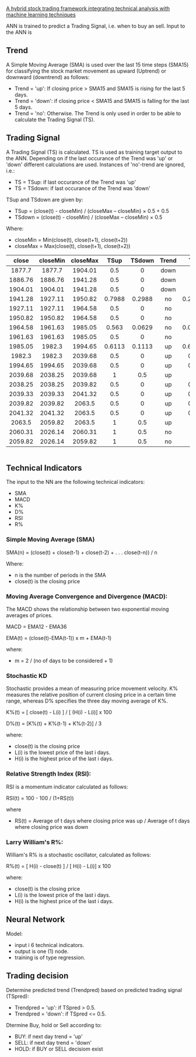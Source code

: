 [A hybrid stock trading framework integrating technical analysis with machine learning techniques](https://www.sciencedirect.com/science/article/pii/S2405918815300179)

ANN is trained to predict a Trading Signal, i.e. when to buy an sell.
Input to the ANN is 

## Trend 
A Simple Moving Average (SMA) is used over the last 15 time steps (SMA15) for classifying the stock market movement as upward (Uptrend) or downward (downtrend) as follows:
* Trend = 'up': If closing price > SMA15 and SMA15 is rising for the last 5 days.
* Trend = 'down': if closing price < SMA15 and SMA15 is falling for the last 5 days.
* Trend = 'no': Otherwise.
The Trend is only used in order to be able to calculate the Trading Signal (TS).

## Trading Signal
A Trading Signal (TS) is calculated. TS is used as training target output to the ANN. Depending on if the last occurance of the Trend was 'up' or 'down' different calculations are used. Instances of 'no'-trend are ignored, i.e.:
* TS = TSup: if last occurance of the Trend was 'up'
* TS = TSdown: if last occurance of the Trend was 'down'

TSup and TSdown are given by:
* TSup = (close(t) - closeMin) / (closeMax – closeMin) × 0.5 + 0.5
* TSdown = (close(t) - closeMin) / (closeMax – closeMin) × 0.5

Where: 
* closeMin = Min(close(t), close(t+1), close(t+2))  
* closeMax = Max(close(t), close(t+1), close(t+2))

**close**|**closeMin**|**closeMax**|**TSup**|**TSdown**|**Trend**|**TS**
:-----:|:-----:|:-----:|:-----:|:-----:|:-----:|:-----:
1877.7|1877.7|1904.01|0.5|0|down|0
1886.76|1886.76|1941.28|0.5|0|down|0
1904.01|1904.01|1941.28|0.5|0|down|0
1941.28|1927.11|1950.82|0.7988|0.2988|no|0.2988
1927.11|1927.11|1964.58|0.5|0|no|0
1950.82|1950.82|1964.58|0.5|0|no|0
1964.58|1961.63|1985.05|0.563|0.0629|no|0.0629
1961.63|1961.63|1985.05|0.5|0|no|0
1985.05|1982.3|1994.65|0.6113|0.1113|up|0.6113
1982.3|1982.3|2039.68|0.5|0|up|0.5
1994.65|1994.65|2039.68|0.5|0|up|0.5
2039.68|2038.25|2039.68|1|0.5|up|1
2038.25|2038.25|2039.82|0.5|0|up|0.5
2039.33|2039.33|2041.32|0.5|0|up|0.5
2039.82|2039.82|2063.5|0.5|0|up|0.5
2041.32|2041.32|2063.5|0.5|0|up|0.5
2063.5|2059.82|2063.5|1|0.5|up|1
2060.31|2026.14|2060.31|1|0.5|no|1
2059.82|2026.14|2059.82|1|0.5|no|1


```python
```
## Technical Indicators
The input to the NN are the following technical indicators:
* SMA
* MACD
* K%
* D%
* RSI
* R%

### Simple Moving Average (SMA)
SMA(n) = (close(t) + close(t-1) + close(t-2) + . . . close(t-n)) / n

Where:
* n is the number of periods in the SMA
* close(t) is the closing price

### Moving Average Convergence and Divergence (MACD): 
The MACD shows the relationship between two exponential moving averages of prices.

MACD = EMA12 - EMA36

EMA(t) = (close(t)-EMA(t-1)) x m + EMA(t-1)

where:
* m = 2 / (no of days to be considered + 1)

### Stochastic KD
Stochastic provides a mean of measuring price movement velocity. K% measures the relative position of current closing price in a certain time range, whereas D% specifies the three day moving average of K%.

K%(t) = [ close(t) - L(i) ] / [ (H(i) - L(i)] x 100

D%(t) = [K%(t) + K%(t-1) + K%(t-2)] / 3

where:
* close(t) is the closing price
* L(i) is the lowest price of the last i days.
* H(i) is the highest price of the last i days.

### Relative Strength Index (RSI):
RSI is a momentum indicator calculated as follows:

RSI(t) = 100 - 100 / (1+RS(t))

where
* RS(t) = Average of t days where closing price was up / Average of t days where closing price was down 

### Larry William's R%:
William's R% is a stochastic oscillator, calculated as follows:

R%(t) = [ H(i) - close(t) ] / [ H(i) - L(i)] x 100

where:
* close(t) is the closing price
* L(i) is the lowest price of the last i days.
* H(i) is the highest price of the last i days.

## Neural Network

Model:
* input i 6 technical indicators.
* output is one (1) node.
* training is of type regression.

## Trading decision
Determine predicted trend (Trendpred) based on predicted trading signal (TSpred):
* Trendpred = 'up': if TSpred > 0.5.
* Trendpred = 'down': if TSpred <= 0.5.

Dtermine Buy, hold or Sell according to:
* BUY: if next day trend = 'up'
* SELL: if next day trend = 'down'
* HOLD: if BUY or SELL decisiom exist




